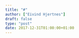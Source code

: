```yaml
---
title: "#"
author: ["Eivind Hjertnes"]
draft: false
type: "post"
date: 2017-12-31T01:00:00+01:00
---
```

